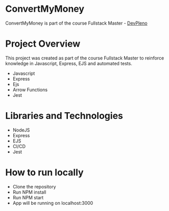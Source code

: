 # ConvertMyMoney
ConvertMyMoney is part of the course Fullstack Master - [DevPleno](https://www.devpleno.com/)

# Project Overview

This project was created as part of the course Fullstack Master to reinforce knowledge in Javascript, Express, EJS and automated tests.
- Javascript
- Express
- Ejs
- Arrow Functions
- Jest

# Libraries and Technologies
- NodeJS
- Express
- EJS
- CI/CD
- Jest

# How to run locally

- Clone the repository
- Run NPM install
- Run NPM start
- App will be running on localhost:3000


